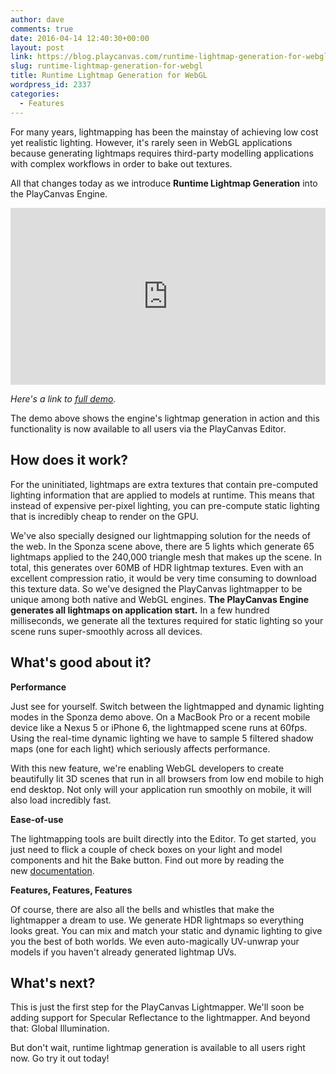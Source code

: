 ```yaml
---
author: dave
comments: true
date: 2016-04-14 12:40:30+00:00
layout: post
link: https://blog.playcanvas.com/runtime-lightmap-generation-for-webgl/
slug: runtime-lightmap-generation-for-webgl
title: Runtime Lightmap Generation for WebGL
wordpress_id: 2337
categories:
  - Features
---
```


For many years, lightmapping has been the mainstay of achieving low cost yet realistic lighting. However, it's rarely seen in WebGL applications because generating lightmaps requires third-party modelling applications with complex workflows in order to bake out textures.

All that changes today as we introduce **Runtime Lightmap Generation** into the PlayCanvas Engine.

<div style="position: relative; padding-bottom: 56.25%; height: 0; overflow: hidden; max-width: 100%;">
  <iframe frameborder="0" style="position: absolute; top:0; left: 0; width: 100%; height: 100%;" src="https://playcanv.as/e/p/txPePQvy" webkitallowfullscreen='true' mozallowfullscreen='true' allowfullscreen='true'></iframe>
</div>

_Here's a link to [full demo](https://playcanv.as/p/txPePQvy)._

The demo above shows the engine's lightmap generation in action and this functionality is now available to all users via the PlayCanvas Editor.

## How does it work?

For the uninitiated, lightmaps are extra textures that contain pre-computed lighting information that are applied to models at runtime. This means that instead of expensive per-pixel lighting, you can pre-compute static lighting that is incredibly cheap to render on the GPU.

We've also specially designed our lightmapping solution for the needs of the web. In the Sponza scene above, there are 5 lights which generate 65 lightmaps applied to the 240,000 triangle mesh that makes up the scene. In total, this generates over 60MB of HDR lightmap textures. Even with an excellent compression ratio, it would be very time consuming to download this texture data. So we've designed the PlayCanvas lightmapper to be unique among both native and WebGL engines. **The PlayCanvas Engine generates all lightmaps on application start.** In a few hundred milliseconds, we generate all the textures required for static lighting so your scene runs super-smoothly across all devices.

## What's good about it?

**Performance**

Just see for yourself. Switch between the lightmapped and dynamic lighting modes in the Sponza demo above. On a MacBook Pro or a recent mobile device like a Nexus 5 or iPhone 6, the lightmapped scene runs at 60fps. Using the real-time dynamic lighting we have to sample 5 filtered shadow maps (one for each light) which seriously affects performance.

With this new feature, we're enabling WebGL developers to create beautifully lit 3D scenes that run in all browsers from low end mobile to high end desktop. Not only will your application run smoothly on mobile, it will also load incredibly fast.

**Ease-of-use**

The lightmapping tools are built directly into the Editor. To get started, you just need to flick a couple of check boxes on your light and model components and hit the Bake button. Find out more by reading the new [documentation](https://developer.playcanvas.com/en/user-manual/graphics/lighting/runtime-lightmaps/).

**Features, Features, Features**

Of course, there are also all the bells and whistles that make the lightmapper a dream to use. We generate HDR lightmaps so everything looks great. You can mix and match your static and dynamic lighting to give you the best of both worlds. We even auto-magically UV-unwrap your models if you haven't already generated lightmap UVs.

## What's next?

This is just the first step for the PlayCanvas Lightmapper. We'll soon be adding support for Specular Reflectance to the lightmapper. And beyond that: Global Illumination.

But don't wait, runtime lightmap generation is available to all users right now. Go try it out today!
